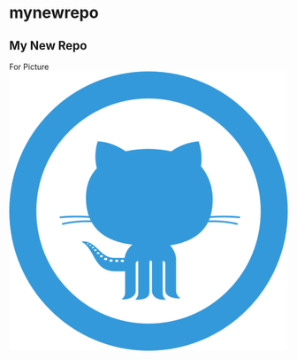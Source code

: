 # mynewrepo
## My New Repo

<!-- This comment -->
For Picture 
![This is an image](github_PNG28.png)
